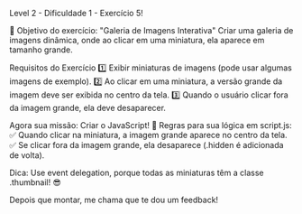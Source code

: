 Level 2 - Dificuldade 1 - Exercício 5!

📌 Objetivo do exercício: "Galeria de Imagens Interativa"
Criar uma galeria de imagens dinâmica, onde ao clicar em uma miniatura, ela aparece em tamanho grande.

Requisitos do Exercício
1️⃣ Exibir miniaturas de imagens (pode usar algumas imagens de exemplo).
2️⃣ Ao clicar em uma miniatura, a versão grande da imagem deve ser exibida no centro da tela.
3️⃣ Quando o usuário clicar fora da imagem grande, ela deve desaparecer.

 Agora sua missão: Criar o JavaScript!
📌 Regras para sua lógica em script.js:
✅ Quando clicar na miniatura, a imagem grande aparece no centro da tela.
✅ Se clicar fora da imagem grande, ela desaparece (.hidden é adicionada de volta).

Dica: Use event delegation, porque todas as miniaturas têm a classe .thumbnail! 😎

Depois que montar, me chama que te dou um feedback!